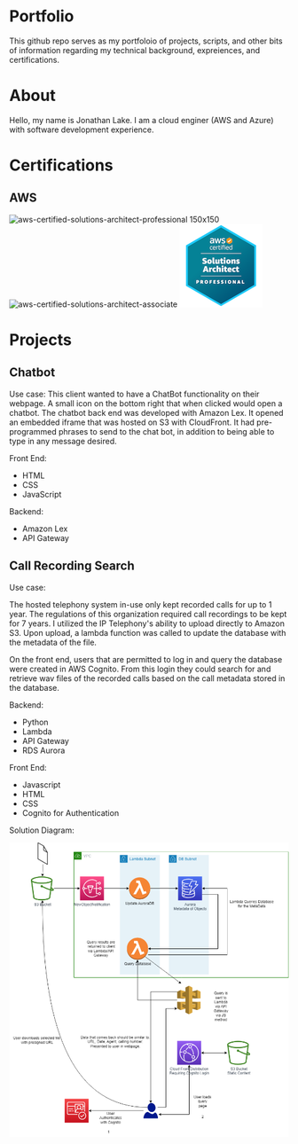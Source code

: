# Portfolio
This github repo serves as my portfoloio of projects, scripts, and other bits of information regarding my technical background, expreiences, and certifications.

# About
Hello, my name is Jonathan Lake. I am a cloud enginer (AWS and Azure) with software development experience. 

# Certifications
## AWS
![aws-certified-solutions-architect-professional 150x150](https://github.com/jonlake5/portfolio/assets/5898917/813047ac-2122-4b25-b15c-49b334777f75) ![aws-certified-solutions-architect-associate](https://github.com/jonlake5/portfolio/assets/5898917/6536846d-ea6a-48f6-aa1a-da87598cf64a)
![](/images/aws-certified-solutions-architect-professional-150x150.png)
# Projects

## Chatbot
Use case:
This client wanted to have a ChatBot functionality on their webpage. A small icon on the bottom right that when clicked would open a chatbot. The chatbot back end was developed with Amazon Lex.
It opened an embedded iframe that was hosted on S3 with CloudFront.
It had pre-programmed phrases to send to the chat bot, in addition to being able to type in any message desired.

Front End:
* HTML
* CSS
* JavaScript

Backend: 
* Amazon Lex
* API Gateway

## Call Recording Search
Use case:

The hosted telephony system in-use only kept recorded calls for up to 1 year. The regulations of this organization required call recordings to be kept for 7 years.
I utilized the IP Telephony's ability to upload directly to Amazon S3. Upon upload, a lambda function was called to update the database with the metadata of the file.

On the front end, users that are permitted to log in and query the database were created in AWS Cognito. From this login they could search for and retrieve wav files of the recorded calls based on the call metadata stored in the database. 

Backend:
* Python
* Lambda
* API Gateway
* RDS Aurora

Front End: 
* Javascript
* HTML
* CSS
* Cognito for Authentication

Solution Diagram:

![Solution Diagram](/images/call-recording.png)